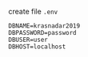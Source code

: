 create file `.env`

```.env
DBNAME=krasnadar2019
DBPASSWORD=password
DBUSER=user
DBHOST=localhost
```